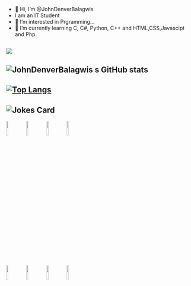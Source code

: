 - 👋 Hi, I’m @JohnDenverBalagwis
- I am an IT Student
- 👀 I’m interested in Prgramming...
- 🌱 I’m currently learning C, C#, Python, C++ and HTML,CSS,Javascipt and Php.
<!-- Markdown approach -->
![](https://i0.wp.com/i.imgur.com/V8USG6e.jpg)
-----------------------------------------------------------------------------------------------------------------------------------------------------------------------------------
![JohnDenverBalagwis s GitHub stats](https://github-readme-stats.vercel.app/api?username=JohnDenverBalagwis&show_icons=true&theme=radical)
-----------------------------------------------------------------------------------------------------------------------------------------------------------------------------------
[![Top Langs](https://github-readme-stats.vercel.app/api/top-langs/?username=JohnDenverBalagwis)](https://github.com/JohnDenverBalagwis/github-readme-stats)
-----------------------------------------------------------------------------------------------------------------------------------------------------------------------------------
![Jokes Card](https://readme-jokes.vercel.app/api)
-----------------------------------------------------------------------------------------------------------------------------------------------------------------------------------
<code><img width="10%" src="https://www.vectorlogo.zone/logos/python/python-ar21.svg"></code>
<code><img width="10%" src="https://www.vectorlogo.zone/logos/java/java-ar21.svg"></code>
<code><img width="10%" src="https://www.vectorlogo.zone/logos/w3_html5/w3_html5-ar21.svg"></code>
<code><img width="10%" src="https://www.vectorlogo.zone/logos/w3_css/w3_css-ar21.svg"></code>
<br />
<code><img width="10%" src="https://www.vectorlogo.zone/logos/reactjs/reactjs-ar21.svg"></code>
<code><img width="10%" src="https://www.vectorlogo.zone/logos/git-scm/git-scm-ar21.svg"></code>
<code><img width="10%" src="https://www.vectorlogo.zone/logos/github/github-ar21.svg"></code>
<code><img width="10%" src="https://www.vectorlogo.zone/logos/canva/canva-ar21.svg"></code>


<!---
JohnDenverBalagwis/JohnDenverBalagwis is a ✨ special ✨ repository because its `README.md` (this file) appears on your GitHub profile.
You can click the Preview link to take a look at your changes.
--->

